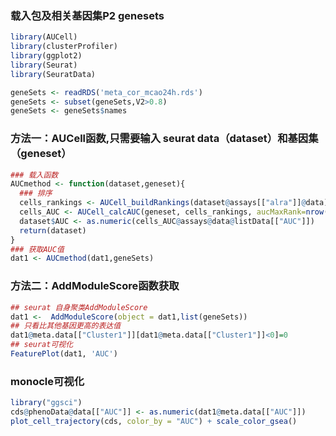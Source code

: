 ### 载入包及相关基因集P2 genesets
```r
library(AUCell)
library(clusterProfiler)
library(ggplot2)
library(Seurat)
library(SeuratData)

geneSets <- readRDS('meta_cor_mcao24h.rds')
geneSets <- subset(geneSets,V2>0.8)
geneSets <- geneSets$names
```

### 方法一：AUCell函数,只需要输入 seurat data（dataset）和基因集（geneset）
```r
### 载入函数
AUCmethod <- function(dataset,geneset){
  ### 排序
  cells_rankings <- AUCell_buildRankings(dataset@assays[["alra"]]@data)  # 关键一步
  cells_AUC <- AUCell_calcAUC(geneset, cells_rankings, aucMaxRank=nrow(cells_rankings)*0.1)
  dataset$AUC <- as.numeric(cells_AUC@assays@data@listData[["AUC"]])
  return(dataset)
}
### 获取AUC值
dat1 <- AUCmethod(dat1,geneSets)
```

### 方法二：AddModuleScore函数获取
```r
## seurat 自身聚类AddModuleScore
dat1 <-  AddModuleScore(object = dat1,list(geneSets))
## 只看比其他基因更高的表达值
dat1@meta.data[["Cluster1"]][dat1@meta.data[["Cluster1"]]<0]=0
## seurat可视化
FeaturePlot(dat1, 'AUC')
```

### monocle可视化
```r
library("ggsci")
cds@phenoData@data[["AUC"]] <- as.numeric(dat1@meta.data[["AUC"]])
plot_cell_trajectory(cds, color_by = "AUC") + scale_color_gsea()
```



